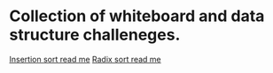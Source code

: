# Collection of whiteboard and data structure challeneges.
[Insertion sort read me](.../Implementations/InsertionSort/ReadMe.md)
[Radix sort read me](.../Challenges/RadixSortProject/RadixSortProject/ReadMe.md)